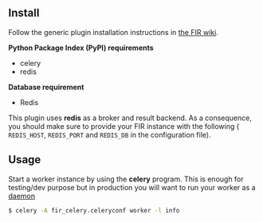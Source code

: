 ## Install
Follow the generic plugin installation instructions in [the FIR wiki](https://github.com/certsocietegenerale/FIR/wiki/Plugins).

__Python Package Index (PyPI) requirements__
* celery
* redis

__Database requirement__
* Redis

This plugin uses __redis__ as a broker and result backend. As a consequence, you should make sure to provide your FIR instance with the following ( `REDIS_HOST`, `REDIS_PORT` and `REDIS_DB` in the configuration file).


## Usage

Start a worker instance by using the __celery__ program. This is enough for testing/dev purpose but in production you will want to run your worker as a [daemon](http://docs.celeryproject.org/en/latest/userguide/daemonizing.html#daemonizing)
```bash
$ celery -A fir_celery.celeryconf worker -l info
```
